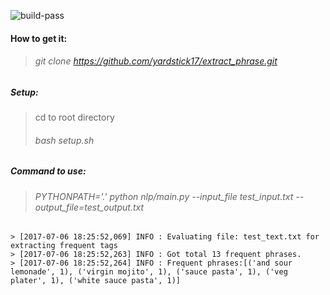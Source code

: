 ![build-pass](https://travis-ci.org/yardstick17/extract_phrase.svg?branch=master)

#### How to get it:
> ###### git clone https://github.com/yardstick17/extract_phrase.git


##### Setup:
> cd to root directory
> ###### bash setup.sh


##### Command to use:
> ###### PYTHONPATH='.' python nlp/main.py --input_file test_input.txt --output_file=test_output.txt




``` shell
> [2017-07-06 18:25:52,069] INFO : Evaluating file: test_text.txt for extracting frequent tags
> [2017-07-06 18:25:52,263] INFO : Got total 13 frequent phrases.
> [2017-07-06 18:25:52,264] INFO : Frequent phrases:[('and sour lemonade', 1), ('virgin mojito', 1), ('sauce pasta', 1), ('veg plater', 1), ('white sauce pasta', 1)]
```
